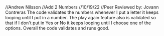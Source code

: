 //Andrew Nilsson
//Add 2 Numbers
//10/19/22
//Peer Reviewed by: Jovann Contreras
The code validates the numbers whenever I put a letter it keeps looping until I put in a number. The play again feature also is validated so that if I don't put in Yes or No it keeps looping until I choose one of the options. Overall the code validates and runs good.